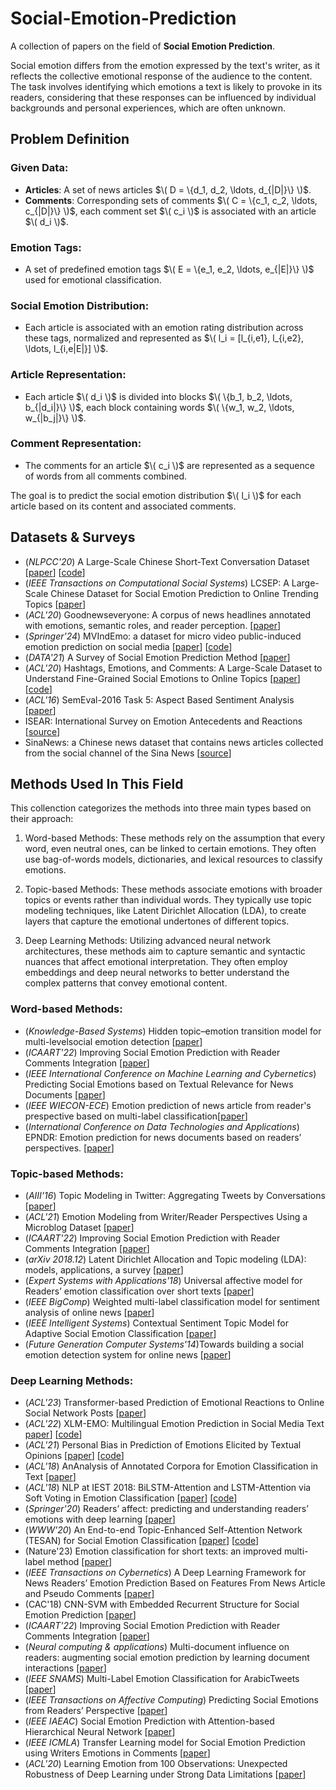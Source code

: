 # Social-Emotion-Prediction
A collection of papers on the field of **Social Emotion Prediction**.

Social emotion differs from the emotion expressed by the text's writer, as it reflects the collective emotional response of the audience to the content. The task involves identifying which emotions a text is likely to provoke in its readers, considering that these responses can be influenced by individual backgrounds and personal experiences, which are often unknown.

## Problem Definition

### Given Data:
- **Articles**: A set of news articles $\( D = \{d_1, d_2, \ldots, d_{|D|}\} \)$.
- **Comments**: Corresponding sets of comments $\( C = \{c_1, c_2, \ldots, c_{|D|}\} \)$, each comment set $\( c_i \)$ is associated with an article $\( d_i \)$.

### Emotion Tags:
- A set of predefined emotion tags $\( E = \{e_1, e_2, \ldots, e_{|E|}\} \)$ used for emotional classification.

### Social Emotion Distribution:
- Each article is associated with an emotion rating distribution across these tags, normalized and represented as $\( l_i = [l_{i,e1}, l_{i,e2}, \ldots, l_{i,e|E|}] \)$.

### Article Representation:
- Each article $\( d_i \)$ is divided into blocks $\( \{b_1, b_2, \ldots, b_{|d_i|}\} \)$, each block containing words $\( \{w_1, w_2, \ldots, w_{|b_j|}\} \)$.

### Comment Representation:
- The comments for an article $\( c_i \)$ are represented as a sequence of words from all comments combined.

The goal is to predict the social emotion distribution $\( l_i \)$ for each article based on its content and associated comments.

## Datasets & Surveys
- (*NLPCC'20*) A Large-Scale Chinese Short-Text Conversation Dataset [[paper](https://arxiv.org/abs/2008.03946)] [[code](https://github.com/huggingface/datasets)]
- (*IEEE Transactions on Computational Social Systems*) LCSEP: A Large-Scale Chinese Dataset for Social Emotion Prediction to Online Trending Topics [[paper](https://ieeexplore.ieee.org/document/10379492)]
- (*ACL'20*) Goodnewseveryone: A corpus of news headlines annotated with emotions, semantic roles, and reader perception. [[paper](https://aclanthology.org/2020.lrec-1.194/)] 
- (*Springer'24*) MVIndEmo: a dataset for micro video public-induced emotion prediction on social media [[paper](https://link.springer.com/article/10.1007/s00530-023-01221-8)] [[code](https://github.com/jjInsper/NeurIPS-Dataset-Induced-Emotion/tree/master)]
- (*DATA'21*) A Survey of Social Emotion Prediction Method [[paper](https://researchr.org/publication/AlsaediBGT21)]
- (*ACL'20*) Hashtags, Emotions, and Comments: A Large-Scale Dataset to Understand Fine-Grained Social Emotions to Online Topics [[paper](https://aclanthology.org/2020.emnlp-main.106/)] [[code](https://github.com/polyusmart/HEC-Dataset)]
- (*ACL'16*) SemEval-2016 Task 5: Aspect Based Sentiment Analysis [[paper](https://aclanthology.org/S16-1002/)]
- ISEAR: International Survey on Emotion Antecedents and Reactions [[source](https://www.kaggle.com/datasets/faisalsanto007/isear-dataset)]
- SinaNews: a Chinese news dataset that contains news articles collected from the social channel of the Sina News [[source](https://news.sina.com.cn/ui_index.shtml)]

## Methods Used In This Field
This collenction categorizes the methods into three main types based on their approach:
1. Word-based Methods: These methods rely on the assumption that every word, even neutral ones, can be linked to certain emotions. They often use bag-of-words models, dictionaries, and lexical resources to classify emotions.
 
2. Topic-based Methods: These methods associate emotions with broader topics or events rather than individual words. They typically use topic modeling techniques, like Latent Dirichlet Allocation (LDA), to create layers that capture the emotional undertones of different topics.
  
3. Deep Learning Methods: Utilizing advanced neural network architectures, these methods aim to capture semantic and syntactic nuances that affect emotional interpretation. They often employ embeddings and deep neural networks to better understand the complex patterns that convey emotional content.

### Word-based Methods:
- (*Knowledge-Based Systems*) Hidden topic–emotion transition model for multi-levelsocial emotion detection [[paper](https://www.sciencedirect.com/science/article/pii/S0950705118305586)]
- (*ICAART'22*) Improving Social Emotion Prediction with Reader Comments Integration [[paper](https://livrepository.liverpool.ac.uk/3150843/)]
- (*IEEE International Conference on Machine Learning and Cybernetics*) Predicting Social Emotions based on Textual Relevance for News Documents [[paper](https://ieeexplore.ieee.org/document/9019908)]
- (*IEEE WIECON-ECE*) Emotion prediction of news article from reader's prespective based on multi-label classification[[paper](https://ieeexplore.ieee.org/document/6359686)]
- (*International Conference on Data Technologies and Applications*) EPNDR: Emotion prediction for news documents based on readers’ perspectives. [[paper](https://www.semanticscholar.org/paper/EPNDR%3A-Emotion-Prediction-For-News-Documents-Based-RamyaR-Madhura/8f2f47f23d0501ae9f6526aa4910ab2fcedeba42)]

### Topic-based Methods:
- (*AIII'16*) Topic Modeling in Twitter: Aggregating Tweets by Conversations [[paper](https://lsm.media.mit.edu/papers/topic-modeling-twitter.pdf)]
- (*ACL'21*) Emotion Modeling from Writer/Reader Perspectives Using a Microblog Dataset [[paper](https://aclanthology.org/W11-3703/)]
- (*ICAART'22*) Improving Social Emotion Prediction with Reader Comments Integration [[paper](https://livrepository.liverpool.ac.uk/3150843/)]
- (*arXiv 2018.12*) Latent Dirichlet Allocation and Topic modeling (LDA): models, applications, a survey [[paper](https://arxiv.org/abs/1711.04305)]
- (*Expert Systems with Applications'18*) Universal affective model for Readers’ emotion classification over short texts [[paper](https://www.sciencedirect.com/science/article/abs/pii/S0957417418304445)]
- (*IEEE BigComp*) Weighted multi-label classification model for sentiment analysis of online news [[paper](https://ieeexplore.ieee.org/document/7425916)]
- (*IEEE Intelligent Systems*) Contextual Sentiment Topic Model for Adaptive Social Emotion Classification [[paper](https://ieeexplore.ieee.org/document/7325170)]
- (*Future Generation Computer Systems'14*)Towards building a social emotion detection system for online news [[paper](https://www.sciencedirect.com/science/article/abs/pii/S0167739X13002033)]


### Deep Learning Methods:
- (*ACL'23*) Transformer-based Prediction of Emotional Reactions to Online Social Network Posts [[paper](https://aclanthology.org/2023.wassa-1.31/)]
- (*ACL'22*) XLM-EMO: Multilingual Emotion Prediction in Social Media Text [paper](https://aclanthology.org/2022.wassa-1.18/)] [[code](https://github.com/milanlproc/xlm-emo)]
- (*ACL'21*) Personal Bias in Prediction of Emotions Elicited by Textual Opinions [[paper](https://aclanthology.org/2021.acl-srw.26/)] [[code](https://github.com/clarin-pl/personal-bias)]
- (*ACL'18*) AnAnalysis of Annotated Corpora for Emotion Classification in Text [[paper](https://aclanthology.org/C18-1179/)]
- (*ACL'18*) NLP at IEST 2018: BiLSTM-Attention and LSTM-Attention via Soft Voting in Emotion Classification [[paper](https://aclanthology.org/W18-6226/)] [[code](https://github.com/lauchblatt/emotions_in_drama)]
- (*Springer'20*) Readers’ affect: predicting and understanding readers’ emotions with deep learning [[paper](https://link.springer.com/article/10.1186/s40537-022-00614-2)]
- (*WWW'20*) An End-to-end Topic-Enhanced Self-Attention Network (TESAN) for Social Emotion Classification [[paper](https://dl.acm.org/doi/abs/10.1145/3366423.3380286)] [[code](https://github.com/CariaWang/TESAN)]
- (Nature'23) Emotion classification for short texts: an improved multi-label method [[paper](https://www.nature.com/articles/s41599-023-01816-6)]
- (*IEEE Transactions on Cybernetics*) A Deep Learning Framework for News Readers’ Emotion Prediction Based on Features From News Article and Pseudo Comments [[paper](https://ieeexplore.ieee.org/document/9552625)]
- (CAC'18) CNN-SVM with Embedded Recurrent Structure for Social Emotion Prediction [[paper](https://ieeexplore.ieee.org/document/9552625)]
- (*ICAART'22*) Improving Social Emotion Prediction with Reader Comments Integration [[paper](https://livrepository.liverpool.ac.uk/3150843/)]
- (*Neural computing & applications*) Multi-document influence on readers: augmenting social emotion prediction by learning document interactions [[paper](https://link.springer.com/article/10.1007/s00521-024-09420-8)]
- (*IEEE SNAMS*) Multi-Label Emotion Classification for ArabicTweets [[paper](https://ieeexplore.ieee.org/document/8931715)]
- (*IEEE Transactions on Affective Computing*) Predicting Social Emotions from Readers’ Perspective [[paper](https://link.springer.com/article/10.1007/s00521-024-09420-8)]
- (*IEEE IAEAC*) Social Emotion Prediction with Attention-based Hierarchical Neural Network [[paper](https://ieeexplore.ieee.org/document/8998031)]
- (*IEEE ICMLA*) Transfer Learning model for Social Emotion Prediction using Writers Emotions in Comments [[paper](https://ieeexplore.ieee.org/document/10069074)]
- (*ACL'20*) Learning Emotion from 100 Observations: Unexpected Robustness of Deep Learning under Strong Data Limitations [[paper](https://aclanthology.org/2020.peoples-1.13.pdf)]










